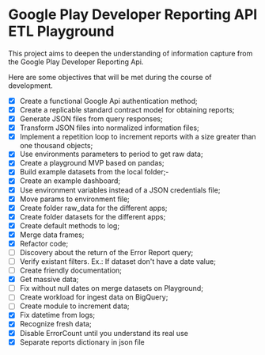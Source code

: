 # Google Play Developer Reporting API ETL Playground

This project aims to deepen the understanding of information capture from the Google Play Developer Reporting Api.

Here are some objectives that will be met during the course of development.

- [x] Create a functional Google Api authentication method;
- [x] Create a replicable standard contract model for obtaining reports;
- [x] Generate JSON files from query responses;
- [x] Transform JSON files into normalized information files;
- [x] Implement a repetition loop to increment reports with a size greater than one thousand objects;
- [x] Use environments parameters to period to get raw data;
- [x] Create a playground MVP based on pandas;
- [x] Build example datasets from the local folder;-
- [x] Create an example dashboard;
- [x] Use environment variables instead of a JSON credentials file;
- [x] Move params to environment file;
- [x] Create folder raw_data for the different apps;
- [x] Create folder datasets for the different apps;
- [x] Create default methods to log;
- [x] Merge data frames;
- [x] Refactor code;
- [ ] Discovery about the return of the Error Report query;
- [ ] Verify existant filters. Ex.: If dataset don't have a date value;
- [ ] Create friendly documentation;
- [x] Get massive data;
- [ ] Fix without null dates on merge datasets on Playground;
- [ ] Create workload for ingest data on BigQuery;
- [ ] Create module to increment data;
- [x] Fix datetime from logs;
- [x] Recognize fresh data;
- [x] Disable ErrorCount until you understand its real use
- [x] Separate reports dictionary in json file
